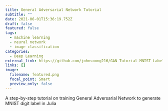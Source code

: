 ```yaml
---
title: General Adversarial Network Tutorial
subtitle: ""
date: 2021-06-01T15:36:19.752Z
draft: false
featured: false
tags:
  - machine learning
  - neural network
  - image classification
categories:
  - Deep Learning
external_link: https://github.com/johnsoong216/GAN-Tutorial-MNIST-Labeling/blob/main/GAN%20Tutorial%20Final%20Version.pdf
links: []
image:
  filename: featured.png
  focal_point: Smart
  preview_only: false
---
```

A step-by-step tutorial on training General Adversarial Network to generate MNIST digit label in Julia